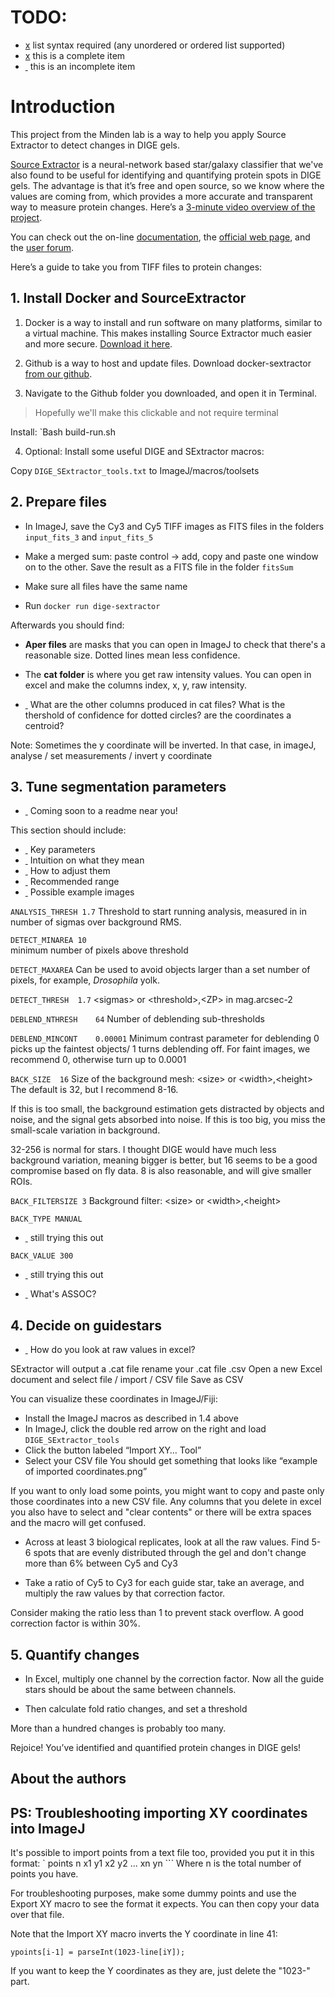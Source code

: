 # TODO:
- [x]() list syntax required (any unordered or ordered list supported)
- [x]() this is a complete item
- [ ]() this is an incomplete item


# Introduction
This project from the Minden lab is a way to help you apply Source Extractor to detect changes in DIGE gels.

[Source Extractor][4] is a neural-network based star/galaxy classifier that we've also found to be useful for identifying and quantifying protein spots in DIGE gels. The advantage is that it’s free and open source, so we know where the values are coming from, which provides a more accurate and transparent way to measure protein changes. Here’s a [3-minute video overview of the project][5].

You can check out the on-line [documentation][6], the [official web page][7], and the [user forum][8]. 

Here’s a guide to take you from TIFF files to protein changes:

## 1. Install Docker and SourceExtractor
1. Docker is a way to install and run software on many platforms, similar to a virtual machine. This makes installing Source Extractor much easier and more secure. [Download it here][9].

2. Github is a way to host and update files. Download docker-sextractor [from our github][10].

3. Navigate to the Github folder you downloaded, and open it in Terminal.
> Hopefully we'll make this clickable and not require terminal

Install:
\`Bash build-run.sh

4. Optional: Install some useful DIGE and SExtractor macros:

Copy `DIGE_SExtractor_tools.txt` to ImageJ/macros/toolsets

## 2. Prepare files
- In ImageJ, save the Cy3 and Cy5 TIFF images as FITS files in the folders `input_fits_3` and `input_fits_5`
- Make a merged sum: paste control → add, copy and paste one window on to the other. Save the result as a FITS file in the folder `fitsSum` 
- Make sure all files have the same name

- Run `docker run dige-sextractor`

Afterwards you should find:
- **Aper files** are masks that you can open in ImageJ to check that there's a reasonable size. Dotted lines mean less confidence.

- The **cat folder** is where you get raw intensity values. You can open in excel and make the columns index, x, y, raw intensity. 

- [ ]() What are the other columns produced in cat files? What is the thershold of confidence for dotted circles? are the coordinates a centroid?

Note: Sometimes the y coordinate will be inverted. In that case, in imageJ, analyse / set measurements / invert y coordinate

## 3. Tune segmentation parameters

- [ ]() Coming soon to a readme near you!

This section should include:
- [ ]()  Key parameters
- [ ]() Intuition on what they mean
- [ ]() How to adjust them
- [ ]() Recommended range
- [ ]() Possible example images

`ANALYSIS_THRESH 1.7`
Threshold to start running analysis, measured in in number of sigmas over background RMS. 

`DETECT_MINAREA 10`		
minimum number of pixels above threshold

`DETECT_MAXAREA` 
Can be used to avoid objects larger than a set number of pixels, for example, _Drosophila_ yolk.

`DETECT_THRESH	1.7`
\<sigmas\> or \<threshold\>,\<ZP\> in mag.arcsec-2

`DEBLEND_NTHRESH	64`	
Number of deblending sub-thresholds

`DEBLEND_MINCONT	0.00001`
Minimum contrast parameter for deblending 
0 picks up the faintest objects/ 1 turns deblending off. For faint images, we recommend 0, otherwise turn up to 0.0001

`BACK_SIZE	16`
Size of the background mesh: \<size\> or \<width\>,\<height\> 
The default is 32, but I recommend 8-16.

If this is too small, the background estimation gets distracted by objects and noise, and the signal gets absorbed into noise. 
If this is too big, you miss the small-scale variation in background. 

32-256 is normal for stars. I thought DIGE would have much less background variation, meaning bigger is better, but 16 seems to be a good compromise based on fly data. 8 is also reasonable, and will give smaller ROIs.

`BACK_FILTERSIZE 3`
Background filter: \<size\> or \<width\>,\<height\>

`BACK_TYPE MANUAL `
- [ ]() still trying this out

`BACK_VALUE 300` 
- [ ]() still trying this out

- [ ]() What's ASSOC?

## 4. Decide on guidestars

- [ ]() How do you look at raw values in excel?

SExtractor will output a .cat file
rename your .cat file .csv
Open a new Excel document and select file / import / CSV file
Save as CSV

You can visualize these coordinates in ImageJ/Fiji: 
- Install the ImageJ macros as described in 1.4 above
- In ImageJ, click the double red arrow on the right and load `DIGE_SExtractor_tools`
- Click the button labeled “Import XY… Tool”
- Select your CSV file
You should get something that looks like “example of imported coordinates.png”

If you want to only load some points, you might want to copy and paste only those coordinates into a new CSV file. Any columns that you delete in excel you also have to select and "clear contents" or there will be extra spaces and the macro will get confused.

- Across at least 3 biological replicates, look at all the raw values. Find 5-6 spots that are evenly distributed through the gel and don't change more than 6% between Cy5 and Cy3

- Take a ratio of Cy5 to Cy3 for each guide star, take an average, and multiply the raw values by that correction factor.

Consider making the ratio less than 1 to prevent stack overflow. A good correction factor is within 30%.

## 5. Quantify changes
- In Excel, multiply one channel by the correction factor. Now all the guide stars should be about the same between channels.

- Then calculate fold ratio changes, and set a threshold

More than a hundred changes is probably too many.

Rejoice! You’ve identified and quantified protein changes in DIGE gels!

## About the authors


## PS: Troubleshooting importing XY coordinates into ImageJ
It's possible to import points from a text file too, provided you put it in this format:
	`
	points
	n
	x1 y1
	x2 y2
	...
	xn yn
	```
Where n is the total number of points you have.

For troubleshooting purposes, make some dummy points and use the Export XY macro to see the format it expects. You can then copy your data over that file.

Note that the Import XY macro inverts the Y coordinate in line 41:

`ypoints[i-1] = parseInt(1023-line[iY]);`

If you want to keep the Y coordinates as they are, just delete the "1023-" part.

[4]:	http://astromatic.net/software/sextractor
[5]:	https://www.youtube.com/watch?v=ZZwJOo-vCFU
[6]:	http://sextractor.readthedocs.org
[7]:	http://astromatic.net/software/sextractor
[8]:	http://astromatic.net/forum/forumdisplay.php?fid=4
[9]:	[https://www.docker.com/community-edition]
[10]:	[https://github.com/peptidoglycanthrope/docker-sextractor]

